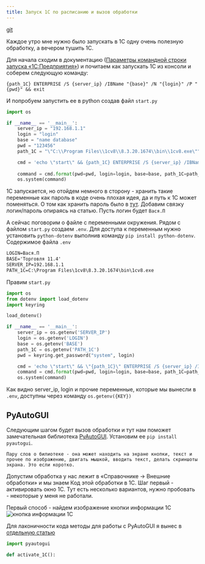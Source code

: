 ```yaml
---
title: Запуск 1С по расписанию и вызов обработки
---
```


[git](git@github.com:skyq/schedule_1C_epf.git)

Каждое утро мне нужно было запускать в 1С одну очень полезную обработку, а вечером тушить 1С.

Для начала сходим в
документацию ([Параметры командной строки запуска «1С:Предприятия»](https://its.1c.ru/db/v8311doc/bookmark/adm/TI000000493))
и почитаем как запускать 1С из консоли и соберем следующую команду:

``` 
{path_1C} ENTERPRISE /S {server_ip} /IBName "{base}" /N "{login}" /P "{pwd}" && exit
```

И попробуем запустить ее в python создав файл `start.py`

```python
import os

if __name__ == '__main__':
    server_ip = "192.168.1.1"
    login = "login"
    base = "name database"
    pwd = "123456"
    path_1C = "\"C:\\Program Files\\1cv8\\8.3.20.1674\\bin\\1cv8.exe\""

    cmd = 'echo \"start\" && {path_1C} ENTERPRISE /S {server_ip} /IBName "{base}" /N "{login}" /P "{pwd}" && exit'
    
    command = cmd.format(pwd=pwd, login=login, base=base, path_1C=path_1C, server_ip=server_ip)
    os.system(command)
```

1С запускается, но отойдем немного в сторону - хранить такие переменные как пароль в коде очень плохая идея, да и путь к
1С может поменяться. О том как хранить пароль было в [тут](/posts/rpa/python_password_storage_windows/). Добавим связку
логин/пароль опираясь на статью. Пусть логин будет `Вася.П`

А сейчас поговорим о файле с переменными окружения. Рядом с файлом `start.py` создаем `.env`. Для доступа к переменным
нужно установить `python-dotenv` выполнив команду `pip install python-dotenv`. Содержимое файла `.env`

```txt
LOGIN=Вася.П
BASE='Торговля 11.4'
SERVER_IP=192.168.1.1
PATH_1C=C:\Program Files\1cv8\8.3.20.1674\bin\1cv8.exe
```

Правим `start.py`

```python
import os
from dotenv import load_dotenv
import keyring

load_dotenv()

if __name__ == '__main__':
    server_ip = os.getenv('SERVER_IP')
    login = os.getenv('LOGIN')
    base = os.getenv('BASE')
    path_1C = os.getenv('PATH_1C')
    pwd = keyring.get_password("system", login)

    cmd = 'echo \"start\" && \"{path_1C}\" ENTERPRISE /S {server_ip} /IBName "{base}" /N "{login}" /P "{pwd}" && exit'
    command = cmd.format(pwd=pwd, login=login, base=base, path_1C=path_1C, server_ip=server_ip)
    os.system(command)
```

Как видно server_ip, login и прочие переменные, которые мы вынесли в `.env`, доступны через команду `os.getenv({KEY})`

## PyAutoGUI
Следующим шагом будет вызов обработки и тут нам поможет замечательная библиотека [PyAutoGUI](https://pyautogui.readthedocs.io/en/latest/install.html).
Установим ее `pip install pyautogui`. 

```comment
Пару слов о билиотеке - она может находить на экране кнопки, текст и прочее по изображению, двигать мышкой, вводить текст, делать скриншоты экрана. Это если коротко.
```

Допустим обработка у нас лежит в «Справочнике -> Внешние обработки» и мы знаем Код этой обработки в 1С.
Шаг первый - активировать окно 1С. Тут есть несколько вариантов, нужно пробовать - некоторые у меня не работали.

Первый способ - найдем изображение кнопки информации 1С
![кнопка информации 1С](./info.png)

Для лаконичности кода методы для работы с PyAutoGUI я вынес в [отдельную статью](/posts/rpa/pyautogui_methods/)

```python
import pyautogui

def activate_1C():
    
```


